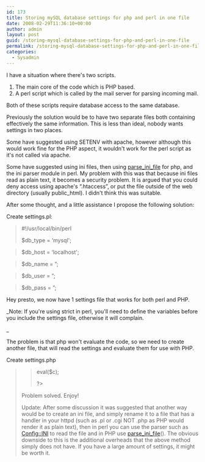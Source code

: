 ```yaml
---
id: 173
title: Storing mySQL database settings for php and perl in one file
date: 2008-02-29T11:36:10+00:00
author: admin
layout: post
guid: /storing-mysql-database-settings-for-php-and-perl-in-one-file
permalink: /storing-mysql-database-settings-for-php-and-perl-in-one-file/
categories:
  - Sysadmin
---
```

<p class="lead">
  I have a situation where there's two scripts.
</p>

  1. The main core of the code which is PHP based.
  2. A perl script which is called by the mail server for parsing incoming mail.

Both of these scripts require database access to the same database.

<!--more-->Previously the solution would be to have two separate files both containing effectively the same information. This is less than ideal, nobody wants settings in two places.

Some have suggested using SETENV with apache, however although this would work fine for the PHP aspect, it wouldn't work for the perl script as it's not called via apache.

Some have suggested using ini files, then using [parse\_ini\_file](http://www.php.net/parse_ini_file) for php, and the ini parser module in perl. My problem with this was that because ini files read as plain text, it becomes a security problem. It is argued that you could deny access using apache's &#8220;.htaccess&#8221;, or put the file outside of the web directory (usually public_html). I didn't think this was suitable.

After some thought, and a little assistance I propose the following solution:

Create settings.pl:

> #!/usr/local/bin/perl
> 
> $db_type = &#8216;mysql';
  
> $db_host = &#8216;localhost';
  
> $db_name = &#8221;;
  
> $db_user = &#8221;;
  
> $db_pass = &#8221;;

Hey presto, we now have 1 settings file that works for both perl and PHP.

_Note: If you're using strict in perl, you'll need to define the variables before you include the settings file, otherwise it will complain.
  
_ 

The problem is that php won't evaluate the code, so we need to create another file, that will read the settings and evaluate them for use with PHP.

Create settings.php

> <?php
> 
> $c = file\_get\_contents(&#8216;settings.pl');
  
> eval($c);
> 
> ?>

Problem solved. Enjoy!

Update: After some discussion it was suggested that another way would be to create an ini file, and simply rename it to a file that has a handler in your httpd (such as .pl or .cgi NOT .php as PHP would render it as plain text), then in perl you can use the parser such as [Config::INI](http://search.cpan.org/~kirsle/Config-INI-Simple-0.02/lib/Config/INI/Simple.pm) to read the file and in PHP use [parse\_ini\_file](http://www.php.net/parse_ini_file)(). The obvious downside to this is the additional overheads that the above method simply does not have. If you have a large amount of settings, it might be worth it.